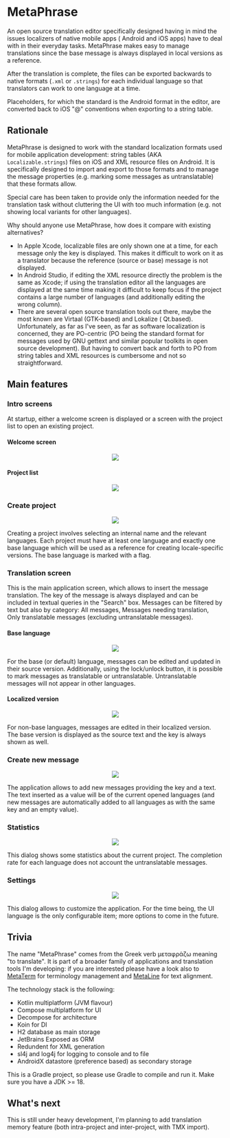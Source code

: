 # MetaPhrase

An open source translation editor specifically designed having in mind the issues localizers of native mobile apps (
Android and iOS apps) have to deal with in their everyday tasks. MetaPhrase makes easy to manage translations since the
base message is always displayed in local versions as a reference.

After the translation is complete, the files can be exported backwards to native formats (`.xml` or `.strings`) for each
individual language so that translators can work to one language at a time.

Placeholders, for which the standard is the Android format in the editor, are converted back to iOS "@" conventions when
exporting to a string table.

## Rationale

MetaPhrase is designed to work with the standard localization formats used for mobile application development: string
tables (AKA `Localizable.strings`) files on iOS and XML resource files on Android. It is specifically designed to import
and export to those formats and to manage the message properties (e.g. marking some messages as untranslatable) that
these formats allow.

Special care has been taken to provide only the information needed for the translation task without cluttering the UI
with too much information (e.g. not showing local variants for other languages).

Why should anyone use MetaPhrase, how does it compare with existing alternatives?

- In Apple Xcode, localizable files are only shown one at a time, for each message only the key is displayed. This makes
  it difficult to work on it as a translator because the reference (source or base) message is not displayed.
- In Android Studio, if editing the XML resource directly the problem is the same as Xcode; if using the translation
  editor all the languages are displayed at the same time making it difficult to keep focus if the project contains a
  large number of languages (and additionally editing the wrong column).
- There are several open source translation tools out there, maybe the most known are Virtaal (GTK-based) and Lokalize (
  Qt.based). Unfortunately, as far as I've seen, as far as software localization is concerned, they are PO-centric (PO
  being the standard format for messages used by GNU gettext and similar popular toolkits in open source development).
  But having to convert back and forth to PO from string tables and XML resources is cumbersome and not so
  straightforward.

## Main features

### Intro screens

At startup, either a welcome screen is displayed or a screen with the project list to open an existing project.

#### Welcome screen

<p align="center">
  <img src="https://github.com/diegoberaldin/MetaPhrase/assets/2738294/41553c7a-1ce8-41bd-adb4-1c5016f4bd70" />
</p>

#### Project list

<p align="center">
  <img src="https://github.com/diegoberaldin/MetaPhrase/assets/2738294/fe286862-1555-41fb-bc67-4e0b83abb708" />
</p>

### Create project

<p align="center">
  <img src="https://github.com/diegoberaldin/MetaPhrase/assets/2738294/4d98ec74-9d0a-4493-94bb-81c796c5b0b8" />
</p>

Creating a project involves selecting an internal name and the relevant languages. Each project must have at least one
language and exactly one base language which will be used as a reference for creating locale-specific versions. The base
language is marked with a flag.

### Translation screen

This is the main application screen, which allows to insert the message translation. The key of the message is always
displayed and can be included in textual queries in the "Search" box. Messages can be filtered by text but also by
category: All messages, Messages needing translation, Only translatable messages (excluding untranslatable messages).

#### Base language

<p align="center">
  <img src="https://github.com/diegoberaldin/MetaPhrase/assets/2738294/5ef948e4-b1cc-46e2-9344-47b3cf79cb4a" />
</p>

For the base (or default) language, messages can be edited and updated in their source version. Additionally, using the
lock/unlock button, it is possible to mark messages as translatable or untranslatable. Untranslatable messages will not
appear in other languages.

#### Localized version

<p align="center">
  <img src="https://github.com/diegoberaldin/MetaPhrase/assets/2738294/ce1dac05-891a-4812-a391-b01fa5f2372f" />
</p>

For non-base languages, messages are edited in their localized version. The base version is displayed as the source text
and the key is always shown as well.

### Create new message

<p align="center">
  <img src="https://github.com/diegoberaldin/MetaPhrase/assets/2738294/b82407e9-12cc-442c-a582-01ba36231c78" />
</p>

The application allows to add new messages providing the key and a text. The text inserted as a value will be of the
current opened languages (and new messages are automatically added to all languages as with the same key and an empty
value).

### Statistics

<p align="center">
  <img src="https://github.com/diegoberaldin/MetaPhrase/assets/2738294/16031e56-4922-4afc-84d8-09f9afff506b" />
</p>

This dialog shows some statistics about the current project. The completion rate for each language does not account the
untranslatable messages.

### Settings

<p align="center">
  <img src="https://github.com/diegoberaldin/MetaPhrase/assets/2738294/e0e1d69c-753b-46c5-9002-92ecd6b174da" />
</p>

This dialog allows to customize the application. For the time being, the UI language is the only configurable item; more
options to come in the future.

## Trivia

The name "MetaPhrase" comes from the Greek verb μεταφράζω meaning "to translate". It is part of a broader family of
applications and translation tools I'm developing: if you are interested please have a look also
to [MetaTerm](https://github.com/diegoberaldin/MetaTerm) for terminology management
and [MetaLine](https://github.com/diegoberaldin/MetaLine) for text alignment.

The technology stack is the following:
- Kotlin multiplatform (JVM flavour)
- Compose multiplatform for UI
- Decompose for architecture
- Koin for DI
- H2 database as main storage
- JetBrains Exposed as ORM
- Redundent for XML generation
- sl4j and log4j for logging to console and to file
- AndroidX datastore (preference based) as secondary storage

This is a Gradle project, so please use Gradle to compile and run it. Make sure you have a JDK >= 18.

## What's next

This is still under heavy development, I'm planning to add translation memory feature (both intra-project and
inter-project, with TMX import).

